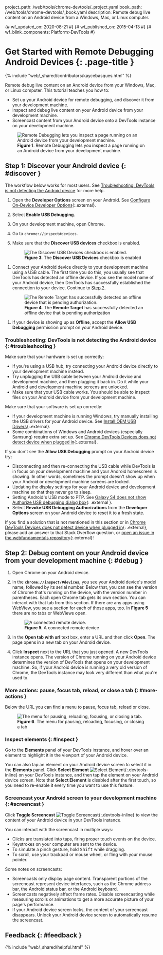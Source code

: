 project_path: /web/tools/chrome-devtools/_project.yaml
book_path: /web/tools/chrome-devtools/_book.yaml
description: Remote debug live content on an Android device from a Windows, Mac, or Linux computer.

{# wf_updated_on: 2020-08-21 #}
{# wf_published_on: 2015-04-13 #}
{# wf_blink_components: Platform>DevTools #}

<style>
.devtools-inline {
  max-height: 1em;
  vertical-align: middle;
}
</style>

# Get Started with Remote Debugging Android Devices {: .page-title }

{% include "web/_shared/contributors/kaycebasques.html" %}

Remote debug live content on an Android device from your 
Windows, Mac, or Linux computer. This tutorial teaches you how to:

* Set up your Android device for remote debugging, and discover it from
  your development machine.
* Inspect and debug live content on your Android device from your development
  machine.
* Screencast content from your Android device onto a DevTools instance on your
  development machine.

<figure>
  <img src="imgs/remote-debugging.png"
       alt="Remote Debugging lets you inspect a page running on an Android device from
            your development machine."/>
  <figcaption>
    <b>Figure 1</b>. Remote Debugging lets you inspect a page running on an Android device
    from your development machine.
  </figcaption>
</figure>

## Step 1: Discover your Android device {: #discover }

The workflow below works for most users. See [Troubleshooting: DevTools is not detecting the
Android device](#troubleshooting) for more help.

1. Open the **Developer Options** screen on your Android. See [Configure On-Device Developer
   Options](https://developer.android.com/studio/debug/dev-options.html){:.external}.
1. Select **Enable USB Debugging**.
1. On your development machine, open Chrome.
1. Go to `chrome://inspect#devices`.
1. Make sure that the **Discover USB devices** checkbox is enabled.

     <figure>
       <img src="imgs/discover-usb-devices.png" alt="The Discover USB Devices checkbox is
           enabled."/>
       <figcaption>
         <b>Figure 3</b>. The <b>Discover USB Devices</b> checkbox is enabled
       </figcaption>
     </figure>

[discover]: /web/tools/chrome-devtools/remote-debugging/imgs/discover-usb-devices.png

1. Connect your Android device directly to your development machine using a USB
   cable. The first time you do this, you usually see that DevTools has detected
   an offline device. If you see the model name of your Android device, then
   DevTools has successfully established the connection to your device. Continue
   to [Step 2](#debug).

     <figure>
       <img src="imgs/offline-device.png" alt="The Remote Target has successfully detected
           an offline device that is pending authorization."/>
       <figcaption>
         <b>Figure 4</b>. The <b>Remote Target</b> has successfully detected an offline
         device that is pending authorization
       </figcaption>
     </figure>


[unknown]: /web/tools/chrome-devtools/remote-debugging/imgs/unknown-device.png

1. If your device is showing up as **Offline**, accept the **Allow USB
   Debugging** permission prompt on your Android device. 

### Troubleshooting: DevTools is not detecting the Android device {: #troubleshooting }

Make sure that your hardware is set up correctly:

* If you're using a USB hub, try connecting your Android device directly to your
  development machine instead.
* Try unplugging the USB cable between your Android device and development machine, and
  then plugging it back in. Do it while your Android and development machine screens
  are unlocked.
* Make sure that your USB cable works. You should be able to inspect files on your Android device
  from your development machine.

Make sure that your software is set up correctly:

* If your development machine is running Windows, try manually installing the USB drivers for
  your Android device. See [Install OEM USB Drivers][drivers]{:.external}.
* Some combinations of Windows and Android devices (especially Samsung) require extra
  set up. See [Chrome DevTools Devices does not detect device when plugged in][SO]{:.external}.

If you don't see the **Allow USB Debugging** prompt on your Android device try:

* Disconnecting and then re-connecting the USB cable while DevTools is in focus on
  your development machine and your Android homescreen is showing. In other words,
  sometimes the prompt doesn't show up when your Android or development machine screens
  are locked.
* Updating the display settings for your Android device and development
  machine so that they never go to sleep.
* Setting Android's USB mode to PTP. See [Galaxy S4 does not show Authorize USB debugging
  dialog box](https://android.stackexchange.com/questions/101933){: .external }.
* Select **Revoke USB Debugging Authorizations** from the **Developer Options** screen on your
  Android device to reset it to a fresh state.

If you find a solution that is not mentioned in this section or in [Chrome DevTools Devices
does not detect device when plugged in][SO]{: .external}, please add an answer to that Stack
Overflow question, or [open an issue in the webfundamentals repository][issue]{:.external}!

[drivers]: https://developer.android.com/tools/extras/oem-usb.html
[SO]: https://stackoverflow.com/questions/21925992
[issue]: https://github.com/google/webfundamentals/issues/new?title=[Remote%20Debugging]

## Step 2: Debug content on your Android device from your development machine {: #debug }

1. Open Chrome on your Android device.
1. In the **`chrome://inspect/#devices`**, you see your Android device's model
   name, followed by its serial number. Below that, you can see the version of
   Chrome that's running on the device, with the version number in parentheses.
   Each open Chrome tab gets its own section. You can interact with that tab
   from this section. If there are any apps using WebView, you see a section for
   each of those apps, too. In <b>Figure 5</b> there are no tabs or WebViews
   open.

     <figure>
       <img src="imgs/connected-remote-device.png" alt="A connected remote device."/>
       <figcaption>
         <b>Figure 5</b>. A connected remote device
       </figcaption>
     </figure>

1. In the **Open tab with url** text box, enter a URL and then click **Open**. The page opens
   in a new tab on your Android device.

1. Click **Inspect** next to the URL that you just opened. A new DevTools
   instance opens. The version of Chrome running on your Android device
   determines the version of DevTools that opens on your development machine.
   So, if your Android device is running a very old version of Chrome, the
   DevTools instance may look very different than what you're used to.

### More actions: pause, focus tab, reload, or close a tab {: #more-actions }

Below the URL you can find a menu to pause, focus tab, reload or close.

<figure>
  <img src="imgs/reload.png" alt="The menu for pausing, reloading, focusing, or closing a tab."/>
  <figcaption>
    <b>Figure 6</b>. The menu for pausing, reloading, focusing, or closing a tab
  </figcaption>
</figure>

### Inspect elements {: #inspect }

Go to the **Elements** panel of your DevTools instance, and hover over an
element to highlight it in the viewport of your Android device.

You can also tap an element on your Android device screen to select it in the
**Elements** panel. Click **Select Element** ![Select
Element][select]{:.devtools-inline} on your DevTools instance, and then tap
the element on your Android device screen. Note that **Select Element**
is disabled after the first touch, so you need to re-enable it every time
you want to use this feature.

[select]: imgs/select-element.png

### Screencast your Android screen to your development machine {: #screencast }

Click **Toggle Screencast** ![Toggle Screencast][screencast]{:.devtools-inline}
to view the content of your Android device in your DevTools instance.

[screencast]: imgs/toggle-screencast.png

You can interact with the screencast in multiple ways:

* Clicks are translated into taps, firing proper touch events on the device. 
* Keystrokes on your computer are sent to the device. 
* To simulate a pinch gesture, hold <kbd>Shift</kbd> while dragging. 
* To scroll, use your trackpad or mouse wheel, or fling with your mouse
  pointer.

Some notes on screencasts:

* Screencasts only display page content. Transparent portions of the screencast 
  represent device interfaces, such as the Chrome address bar, the Android status 
  bar, or the Android keyboard.
* Screencasts negatively affect frame rates. Disable screencasting while
  measuring scrolls or animations to get a more accurate picture of your
  page's performance.
* If your Android device screen locks, the content of your screencast
  disappears. Unlock your Android device screen to automatically resume the
  screencast.

## Feedback {: #feedback }

{% include "web/_shared/helpful.html" %}
